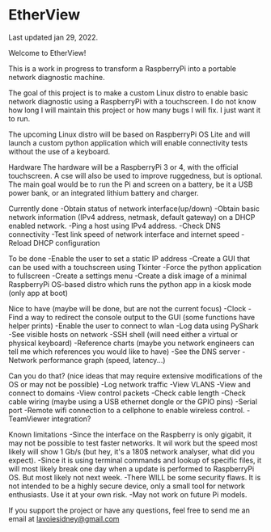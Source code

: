 # EtherView
Last updated jan 29, 2022.

Welcome to EtherView!

This is a work in progress to transform a RaspberryPi into a portable network diagnostic machine.

The goal of this project is to make a custom Linux distro to enable basic network diagnostic using a RaspberryPi with a touchscreen.
I do not know how long I will maintain this project or how many bugs I will fix. I just want it to run.

The upcoming Linux distro will be based on RaspberryPi OS Lite and will launch a custom python application 
which will enable connectivity tests without the use of a keyboard.

Hardware
The hardware will be a RaspberryPi 3 or 4, with the official touchscreen. A cse will also be used to improve ruggedness, but is optional.
The main goal would be to run the Pi and screen on a battery, be it a USB power bank, or an integrated lithium battery and charger.

Currently done
-Obtain status of network interface(up/down)
-Obtain basic network information (IPv4 address, netmask, default gateway) on a DHCP enabled network.
-Ping a host using IPv4 address.
-Check DNS connectivity
-Test link speed of network interface and internet speed
-Reload DHCP configuration

To be done
-Enable the user to set a static IP address
-Create a GUI that can be used with a touchscreen using Tkinter
-Force the python application to fullscreen
-Create a settings menu
-Create a disk image of a minimal RaspberryPi OS-based distro which runs the python app in a kiosk mode (only app at boot)

Nice to have (maybe will be done, but are not the current focus)
-Clock
-Find a way to redirect the console output to the GUI (some functions have helper prints)
-Enable the user to connect to wlan
-Log data using PyShark
-See visible hosts on network
-SSH shell (will need either a virtual or physical keyboard)
-Reference charts (maybe you network engineers can tell me which references you would like to have)
-See the DNS server
-Network performance graph (speed, latency...)

Can you do that? (nice ideas that may require extensive modifications of the OS or may not be possible)
-Log network traffic
-View VLANS
-View and connect to domains
-View control packets
-Check cable length
-Check cable wiring (maybe using a USB ethernet dongle or the GPIO pins)
-Serial port
-Remote wifi connection to a cellphone to enable wireless control.
-TeamViewer integration?

Known limitations
-Since the interface on the Raspberry is only gigabit, it may not be possible to test faster networks. 
  It wil work but the speed most likely will show 1 Gb/s (but hey, it's a 180$ network analyser, what did you expect).
-Since it is using terminal commands and lookup of specific files, it will most likely break one day when a update is performed to RaspberryPi OS. 
  But most likely not next week.
-There WILL be some security flaws. It is not intended to be a highly secure device, only a small tool for network enthusiasts. Use it at your own risk.
-May not work on future Pi models.
  
  
If you support the project or have any questions, feel free to send me an email at lavoiesidney@gmail.com
